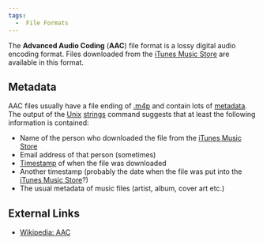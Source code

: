 ```yaml
---
tags:
  -  File Formats
---
```

The **Advanced Audio Coding** (**AAC**) file format is a lossy digital
audio encoding format. Files downloaded from the [iTunes Music
Store](itunes_music_store.md) are available in this format.

## Metadata

AAC files usually have a file ending of [.m4p](m4p.md) and
contain lots of [metadata](metadata.md). The output of the
[Unix](unix.md) [strings](strings "wikilink") command suggests
that at least the following information is contained:

- Name of the person who downloaded the file from the [iTunes Music
  Store](itunes_music_store.md)
- Email address of that person (sometimes)
- [Timestamp](timestamp.md) of when the file was downloaded
- Another timestamp (probably the date when the file was put into the
  [iTunes Music Store](itunes_music_store.md)?)
- The usual metadata of music files (artist, album, cover art etc.)

## External Links

- [Wikipedia: AAC](http://en.wikipedia.org/wiki/Advanced_Audio_Coding)

